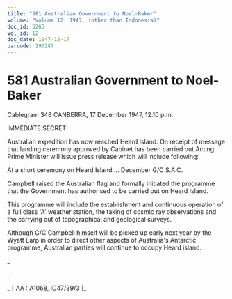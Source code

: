 ```yaml
---
title: "581 Australian Government to Noel-Baker"
volume: "Volume 12: 1947, (other than Indonesia)"
doc_id: 5263
vol_id: 12
doc_date: 1947-12-17
barcode: 196287
---
```


# 581 Australian Government to Noel-Baker

Cablegram 348 CANBERRA, 17 December 1947, 12.10 p.m.

IMMEDIATE SECRET

Australian expedition has now reached Heard Island. On receipt of message that landing ceremony approved by Cabinet has been carried out Acting Prime Minister will issue press release which will include following:

At a short ceremony on Heard Island ... December G/C S.A.C.

Campbell raised the Australian flag and formally initiated the programme that the Government has authorised to be carried out on Heard Island.

This programme will include the establishment and continuous operation of a full class 'A' weather station, the taking of cosmic ray observations and the carrying out of topographical and geological surveys.

Although G/C Campbell himself will be picked up early next year by the Wyatt Earp in order to direct other aspects of Australia's Antarctic programme, Australian parties will continue to occupy Heard island.

_

_

_ [ [AA : A1068, IC47/39/3](http://www.naa.gov.au/cgi-bin/Search?O=I&Number=196287) ]_
